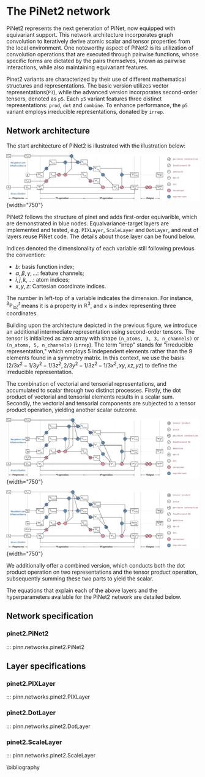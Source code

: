 # The PiNet2 network

PiNet2 represents the next generation of PiNet, now equipped with equivariant support. This network architecture incorporates graph convolution to iteratively derive atomic scalar and tensor properties from the local environment. One noteworthy aspect of PiNet2 is its utilization of convolution operations that are executed through pairwise functions, whose specific forms are dictated by the pairs themselves, known as pairwise interactions, while also maintaining equivariant features. 

Pinet2 variants are characterized by their use of different mathematical structures and representations. The basic version utilizes vector representations(`P3`), while the advanced version incorporates second-order tensors, denoted as `p5`. Each `p5` variant features three distinct representations: `prod`, `dot` and `combine`. To enhance performance, the `p5` variant employs irreducible representations, donated by `irrep`. 

## Network architecture

The start architecture of PiNet2 is illustrated with the illustration below:

![PiNet2 architecture](../tikz/pinet2.svg){width="750"}

PiNet2 follows the structure of pinet and adds first-order equivarible, which are demonstrated in blue nodes. Equalvariance-target layers are implemented and tested, e.g. `PIXLayer`, `ScaleLayer` and `DotLayer`, and rest of layers reuse PiNet code. The details about those layer can be found below. 

Indices denoted the dimensionality of each variable still following previous the convention:

- $b$: basis function index;
- $\alpha,\beta,\gamma,\ldots$: feature channels;
- $i,j,k,\ldots$: atom indices;
- $x,y,z$: Cartesian coordinate indices.

The number in left-top of a variable indicates the dimension. For instance, ${}^{3}\mathbb{P}^{t}_{ix\zeta}$ means it is a property in $\mathbb{R}^3$, and `x` is index representing three coordinates. 

Building upon the architecture depicted in the previous figure, we introduce an additional intermediate representation using second-order tensors. The tensor is initialized as zero array with shape `(n_atoms, 3, 3, n_channels)` or `(n_atoms, 5, n_channels)` (`irrep`). The term "irrep" stands for "irreducible representation," which employs 5 independent elements rather than the 9 elements found in a symmetry matrix. In this context, we use the basis $(2/3 x^2 - 1/3 y^2 - 1/3 z^2, 2/3 y^2 - 1/3 z^2 - 1/3 x^2, xy, xz, yz)$ to define the irreducible representation.

The combination of vectorial and tensorial representations, and accumulated to scalar through two distinct processes. Firstly, the dot product of vectorial and tensorial elements results in a scalar sum. Secondly, the vectorial and tensorial components are subjected to a tensor product operation, yielding another scalar outcome. 

![PiNet2 dot architecture](../tikz/pinet2-dot.svg){width="750"}

![PiNet2 prod architecture](../tikz/pinet2-prod.svg){width="750"}

We additionally offer a combined version, which conducts both the dot product operation on two representations and the tensor product operation, subsequently summing these two parts to yield the scalar.

The equations that explain each of the above layers and the hyperparameters
available for the PiNet2 network are detailed below.

## Network specification

### pinet2.PiNet2

::: pinn.networks.pinet2.PiNet2

## Layer specifications

### pinet2.PIXLayer

::: pinn.networks.pinet2.PIXLayer

### pinet2.DotLayer

::: pinn.networks.pinet2.DotLayer

### pinet2.ScaleLayer

::: pinn.networks.pinet2.ScaleLayer

\bibliography

